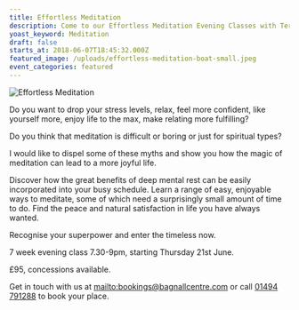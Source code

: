 ```yaml
---
title: Effortless Meditation
description: Come to our Effortless Meditation Evening Classes with Terry Breeze
yoast_keyword: Meditation
draft: false
starts_at: 2018-06-07T18:45:32.000Z
featured_image: /uploads/effortless-meditation-boat-small.jpeg
event_categories: featured
---
```

![Effortless Meditation](/uploads/effortless-meditation-boat-small.jpeg)

Do you want to drop your stress levels, relax, feel more confident, like yourself more, enjoy life to the max, make relating more fulfilling?

Do you think that meditation is difficult or boring or just for spiritual types?

I would like to dispel some of these myths and show you how the magic of meditation can lead to a more joyful life. 

Discover how the great benefits of deep mental rest can be easily incorporated into your busy schedule. Learn a range of easy, enjoyable ways to meditate, some of which need a surprisingly small amount of time to do. Find the peace and natural satisfaction in life you have always wanted.

Recognise your superpower and enter the timeless now.

7 week evening class 7.30-9pm, starting Thursday 21st June.

£95, concessions available.

Get in touch with us at <mailto:bookings@bagnallcentre.com> or call [01494 791288](tel:01494791288) to book your place.
